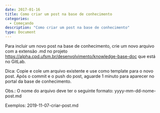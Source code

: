 ```yaml
---
date: 2017-01-16
title: Como criar um post na base de conhecimento
categories:
  - Começando
description: "Como criar um post na base de conhecimento"
type: Document
---
```

Para incluir um novo post na base de conhecimento, crie um novo arquivo com a extensão .md no projeto https://alpha.cpd.ufsm.br/desenvolvimento/knowledge-base-doc que está no GitLab.

Dica: Copie e cole um arquivo existente e use como template para o novo post. Após o commit e o push do post, aguarde 1 minuto para aparecer no portal da base de conhecimento.

Obs.: O nome do arquivo deve ter o seguinte formato: yyyy-mm-dd-nome-post.md

Exemplos: 2019-11-07-criar-post.md

